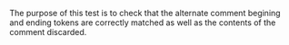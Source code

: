 The purpose of this test is to check that the alternate comment begining and ending tokens are correctly matched as well as the contents of the comment discarded.
